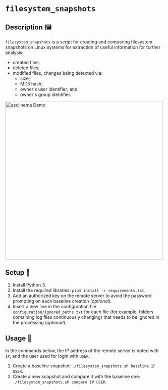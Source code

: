 # `filesystem_snapshots`

## Description 🖼️

`filesystem_snapshots` is a script for creating and comparing filesystem snapshots on Linux systems for extraction of useful information for further analysis:
- created files;
- deleted files;
- modified files, changes being detected via:
  - size;
  - MD5 hash;
  - owner's user identifier; and
  - owner's group identifier.

<a href="https://asciinema.org/a/U2BZyyL2hB5r0URlMAr6AdenX">
  <img src="https://asciinema.org/a/U2BZyyL2hB5r0URlMAr6AdenX.svg" alt="asciinema Demo" width="500"/>
</a>

## Setup 🔧

1. Install Python 3.
2. Install the required libraries: `pip3 install -r requirements.txt`.
3. Add an authorized key on the remote server to avoid the password prompting on each baseline creation (*optional*).
4. Insert a new line in the configuration file `configuration/ignored_paths.txt` for each file (for example, folders containing log files continuously changing) that needs to be ignored in the processing (*optional*).

## Usage 🧰

In the commands below, the IP address of the remote server is noted with `IP`, and the user used for login with `USER`.

1. Create a baseline snapshot: `./filesystem_snapshots.sh baseline IP USER`.
2. Create a new snapshot and compare it with the baseline one: `./filesystem_snapshots.sh compare IP USER`.